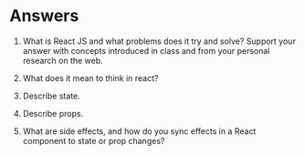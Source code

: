 # Answers

1. What is React JS and what problems does it try and solve? Support your answer with concepts introduced in class and from your personal research on the web.

1. What does it mean to think in react?

1. Describe state.

1. Describe props.

1. What are side effects, and how do you sync effects in a React component to state or prop changes?

